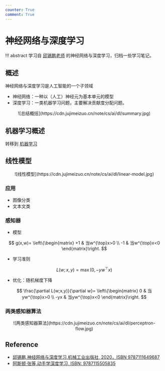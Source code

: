 ```yaml
---
counter: True
comment: True
---
```


# 神经网络与深度学习

!!! abstract
    学习自 [邱锡鹏老师](https://nndl.github.io/) 的神经网络与深度学习，归档一些学习笔记。


## 概述

神经网络与深度学习是人工智能的一个子领域

- 神经网络：一种以（人工）神经元为基本单元的模型
- 深度学习：一类机器学习问题，主要解决贡献度分配问题。

<center>![总结概括](https://cdn.jujimeizuo.cn/note/cs/ai/dl/summary.jpg)</center>

## 机器学习概述

转移到 [机器学习](../ml)


## 线性模型

<center>![线性模型](https://cdn.jujimeizuo.cn/note/cs/ai/dl/linear-model.jpg)</center>

### 应用

- 图像分类
- 文本文类

### 感知器

- 模型

$$
g(x,w)=
\left\{\begin{matrix}
+1  & 当w^{\top}x>0  \\
-1  & 当w^{\top}x<0
\end{matrix}\right.
$$

- 学习准则

$$
L(w;x,y)=\max{(0,-yw^{\top}x)}
$$

- 优化：随机梯度下降

$$
\frac{\partial L(w;x,y)}{\partial w}=
\left\{\begin{matrix}
0  & 当yw^{\top}x>0  \\
-yx  & 当yw^{\top}x<0
\end{matrix}\right.
$$

### 两类感知器算法

<center>![两类感知器算法](https://cdn.jujimeizuo.cn/note/cs/ai/dl/perceptron-flow.jpg)</center>


## Reference

- [邱锡鹏,神经网络与深度学习,机械工业出版社, 2020，ISBN 9787111649687](https://nndl.github.io/)
- [阿斯顿·张等,动手学深度学习, ISBN: 9787115505835](https://d2l.ai/)